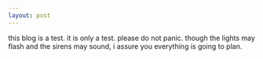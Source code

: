 ```yaml
---
layout: post
---
```

this blog is a test. it is only  a test. please do not panic. though the lights may flash and the sirens may sound, i assure you everything is going to plan. 